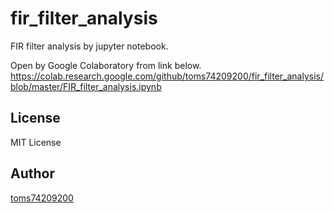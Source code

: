 # fir_filter_analysis
FIR filter analysis by jupyter notebook.

Open by Google Colaboratory from link below.
https://colab.research.google.com/github/toms74209200/fir_filter_analysis/blob/master/FIR_filter_analysis.ipynb

## License

MIT License

## Author

[toms74209200](<https://github.com/toms74209200>)
